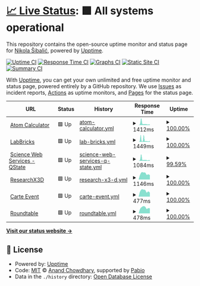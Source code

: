# [📈 Live Status](https://nikolasibalic.github.io/status): <!--live status--> **🟩 All systems operational**

This repository contains the open-source uptime monitor and status page for [Nikola Šibalić](https://nikolasibalic.github.io), powered by [Upptime](https://github.com/upptime/upptime).

[![Uptime CI](https://github.com/nikolasibalic/status/workflows/Uptime%20CI/badge.svg)](https://github.com/nikolasibalic/status/actions?query=workflow%3A%22Uptime+CI%22)
[![Response Time CI](https://github.com/nikolasibalic/status/workflows/Response%20Time%20CI/badge.svg)](https://github.com/nikolasibalic/status/actions?query=workflow%3A%22Response+Time+CI%22)
[![Graphs CI](https://github.com/nikolasibalic/status/workflows/Graphs%20CI/badge.svg)](https://github.com/nikolasibalic/status/actions?query=workflow%3A%22Graphs+CI%22)
[![Static Site CI](https://github.com/nikolasibalic/status/workflows/Static%20Site%20CI/badge.svg)](https://github.com/nikolasibalic/status/actions?query=workflow%3A%22Static+Site+CI%22)
[![Summary CI](https://github.com/nikolasibalic/status/workflows/Summary%20CI/badge.svg)](https://github.com/nikolasibalic/status/actions?query=workflow%3A%22Summary+CI%22)

With [Upptime](https://upptime.js.org), you can get your own unlimited and free uptime monitor and status page, powered entirely by a GitHub repository. We use [Issues](https://github.com/nikolasibalic/status/issues) as incident reports, [Actions](https://github.com/nikolasibalic/status/actions) as uptime monitors, and [Pages](https://nikolasibalic.github.io/status) for the status page.

<!--start: status pages-->
<!-- This summary is generated by Upptime (https://github.com/upptime/upptime) -->
<!-- Do not edit this manually, your changes will be overwritten -->
<!-- prettier-ignore -->
| URL | Status | History | Response Time | Uptime |
| --- | ------ | ------- | ------------- | ------ |
| <img alt="" src="https://icons.duckduckgo.com/ip3/atomcalc.org.ico" height="13"> [Atom Calculator](https://atomcalc.org) | 🟩 Up | [atom-calculator.yml](https://github.com/nikolasibalic/status/commits/HEAD/history/atom-calculator.yml) | <details><summary><img alt="Response time graph" src="./graphs/atom-calculator/response-time-week.png" height="20"> 1412ms</summary><br><a href="https://nikolasibalic.github.io/status/history/atom-calculator"><img alt="Response time 851" src="https://img.shields.io/endpoint?url=https%3A%2F%2Fraw.githubusercontent.com%2Fnikolasibalic%2Fstatus%2FHEAD%2Fapi%2Fatom-calculator%2Fresponse-time.json"></a><br><a href="https://nikolasibalic.github.io/status/history/atom-calculator"><img alt="24-hour response time 912" src="https://img.shields.io/endpoint?url=https%3A%2F%2Fraw.githubusercontent.com%2Fnikolasibalic%2Fstatus%2FHEAD%2Fapi%2Fatom-calculator%2Fresponse-time-day.json"></a><br><a href="https://nikolasibalic.github.io/status/history/atom-calculator"><img alt="7-day response time 1412" src="https://img.shields.io/endpoint?url=https%3A%2F%2Fraw.githubusercontent.com%2Fnikolasibalic%2Fstatus%2FHEAD%2Fapi%2Fatom-calculator%2Fresponse-time-week.json"></a><br><a href="https://nikolasibalic.github.io/status/history/atom-calculator"><img alt="30-day response time 949" src="https://img.shields.io/endpoint?url=https%3A%2F%2Fraw.githubusercontent.com%2Fnikolasibalic%2Fstatus%2FHEAD%2Fapi%2Fatom-calculator%2Fresponse-time-month.json"></a><br><a href="https://nikolasibalic.github.io/status/history/atom-calculator"><img alt="1-year response time 851" src="https://img.shields.io/endpoint?url=https%3A%2F%2Fraw.githubusercontent.com%2Fnikolasibalic%2Fstatus%2FHEAD%2Fapi%2Fatom-calculator%2Fresponse-time-year.json"></a></details> | <details><summary><a href="https://nikolasibalic.github.io/status/history/atom-calculator">100.00%</a></summary><a href="https://nikolasibalic.github.io/status/history/atom-calculator"><img alt="All-time uptime 98.51%" src="https://img.shields.io/endpoint?url=https%3A%2F%2Fraw.githubusercontent.com%2Fnikolasibalic%2Fstatus%2FHEAD%2Fapi%2Fatom-calculator%2Fuptime.json"></a><br><a href="https://nikolasibalic.github.io/status/history/atom-calculator"><img alt="24-hour uptime 100.00%" src="https://img.shields.io/endpoint?url=https%3A%2F%2Fraw.githubusercontent.com%2Fnikolasibalic%2Fstatus%2FHEAD%2Fapi%2Fatom-calculator%2Fuptime-day.json"></a><br><a href="https://nikolasibalic.github.io/status/history/atom-calculator"><img alt="7-day uptime 100.00%" src="https://img.shields.io/endpoint?url=https%3A%2F%2Fraw.githubusercontent.com%2Fnikolasibalic%2Fstatus%2FHEAD%2Fapi%2Fatom-calculator%2Fuptime-week.json"></a><br><a href="https://nikolasibalic.github.io/status/history/atom-calculator"><img alt="30-day uptime 100.00%" src="https://img.shields.io/endpoint?url=https%3A%2F%2Fraw.githubusercontent.com%2Fnikolasibalic%2Fstatus%2FHEAD%2Fapi%2Fatom-calculator%2Fuptime-month.json"></a><br><a href="https://nikolasibalic.github.io/status/history/atom-calculator"><img alt="1-year uptime 98.51%" src="https://img.shields.io/endpoint?url=https%3A%2F%2Fraw.githubusercontent.com%2Fnikolasibalic%2Fstatus%2FHEAD%2Fapi%2Fatom-calculator%2Fuptime-year.json"></a></details>
| <img alt="" src="https://icons.duckduckgo.com/ip3/labbricks.com.ico" height="13"> [LabBricks](https://labbricks.com) | 🟩 Up | [lab-bricks.yml](https://github.com/nikolasibalic/status/commits/HEAD/history/lab-bricks.yml) | <details><summary><img alt="Response time graph" src="./graphs/lab-bricks/response-time-week.png" height="20"> 1449ms</summary><br><a href="https://nikolasibalic.github.io/status/history/lab-bricks"><img alt="Response time 546" src="https://img.shields.io/endpoint?url=https%3A%2F%2Fraw.githubusercontent.com%2Fnikolasibalic%2Fstatus%2FHEAD%2Fapi%2Flab-bricks%2Fresponse-time.json"></a><br><a href="https://nikolasibalic.github.io/status/history/lab-bricks"><img alt="24-hour response time 582" src="https://img.shields.io/endpoint?url=https%3A%2F%2Fraw.githubusercontent.com%2Fnikolasibalic%2Fstatus%2FHEAD%2Fapi%2Flab-bricks%2Fresponse-time-day.json"></a><br><a href="https://nikolasibalic.github.io/status/history/lab-bricks"><img alt="7-day response time 1449" src="https://img.shields.io/endpoint?url=https%3A%2F%2Fraw.githubusercontent.com%2Fnikolasibalic%2Fstatus%2FHEAD%2Fapi%2Flab-bricks%2Fresponse-time-week.json"></a><br><a href="https://nikolasibalic.github.io/status/history/lab-bricks"><img alt="30-day response time 760" src="https://img.shields.io/endpoint?url=https%3A%2F%2Fraw.githubusercontent.com%2Fnikolasibalic%2Fstatus%2FHEAD%2Fapi%2Flab-bricks%2Fresponse-time-month.json"></a><br><a href="https://nikolasibalic.github.io/status/history/lab-bricks"><img alt="1-year response time 546" src="https://img.shields.io/endpoint?url=https%3A%2F%2Fraw.githubusercontent.com%2Fnikolasibalic%2Fstatus%2FHEAD%2Fapi%2Flab-bricks%2Fresponse-time-year.json"></a></details> | <details><summary><a href="https://nikolasibalic.github.io/status/history/lab-bricks">100.00%</a></summary><a href="https://nikolasibalic.github.io/status/history/lab-bricks"><img alt="All-time uptime 99.13%" src="https://img.shields.io/endpoint?url=https%3A%2F%2Fraw.githubusercontent.com%2Fnikolasibalic%2Fstatus%2FHEAD%2Fapi%2Flab-bricks%2Fuptime.json"></a><br><a href="https://nikolasibalic.github.io/status/history/lab-bricks"><img alt="24-hour uptime 100.00%" src="https://img.shields.io/endpoint?url=https%3A%2F%2Fraw.githubusercontent.com%2Fnikolasibalic%2Fstatus%2FHEAD%2Fapi%2Flab-bricks%2Fuptime-day.json"></a><br><a href="https://nikolasibalic.github.io/status/history/lab-bricks"><img alt="7-day uptime 100.00%" src="https://img.shields.io/endpoint?url=https%3A%2F%2Fraw.githubusercontent.com%2Fnikolasibalic%2Fstatus%2FHEAD%2Fapi%2Flab-bricks%2Fuptime-week.json"></a><br><a href="https://nikolasibalic.github.io/status/history/lab-bricks"><img alt="30-day uptime 99.44%" src="https://img.shields.io/endpoint?url=https%3A%2F%2Fraw.githubusercontent.com%2Fnikolasibalic%2Fstatus%2FHEAD%2Fapi%2Flab-bricks%2Fuptime-month.json"></a><br><a href="https://nikolasibalic.github.io/status/history/lab-bricks"><img alt="1-year uptime 99.13%" src="https://img.shields.io/endpoint?url=https%3A%2F%2Fraw.githubusercontent.com%2Fnikolasibalic%2Fstatus%2FHEAD%2Fapi%2Flab-bricks%2Fuptime-year.json"></a></details>
| <img alt="" src="https://icons.duckduckgo.com/ip3/sws.labbricks.com.ico" height="13"> [Science Web Services - QState](https://sws.labbricks.com/qstate/) | 🟩 Up | [science-web-services-q-state.yml](https://github.com/nikolasibalic/status/commits/HEAD/history/science-web-services-q-state.yml) | <details><summary><img alt="Response time graph" src="./graphs/science-web-services-q-state/response-time-week.png" height="20"> 1084ms</summary><br><a href="https://nikolasibalic.github.io/status/history/science-web-services-q-state"><img alt="Response time 836" src="https://img.shields.io/endpoint?url=https%3A%2F%2Fraw.githubusercontent.com%2Fnikolasibalic%2Fstatus%2FHEAD%2Fapi%2Fscience-web-services-q-state%2Fresponse-time.json"></a><br><a href="https://nikolasibalic.github.io/status/history/science-web-services-q-state"><img alt="24-hour response time 673" src="https://img.shields.io/endpoint?url=https%3A%2F%2Fraw.githubusercontent.com%2Fnikolasibalic%2Fstatus%2FHEAD%2Fapi%2Fscience-web-services-q-state%2Fresponse-time-day.json"></a><br><a href="https://nikolasibalic.github.io/status/history/science-web-services-q-state"><img alt="7-day response time 1084" src="https://img.shields.io/endpoint?url=https%3A%2F%2Fraw.githubusercontent.com%2Fnikolasibalic%2Fstatus%2FHEAD%2Fapi%2Fscience-web-services-q-state%2Fresponse-time-week.json"></a><br><a href="https://nikolasibalic.github.io/status/history/science-web-services-q-state"><img alt="30-day response time 773" src="https://img.shields.io/endpoint?url=https%3A%2F%2Fraw.githubusercontent.com%2Fnikolasibalic%2Fstatus%2FHEAD%2Fapi%2Fscience-web-services-q-state%2Fresponse-time-month.json"></a><br><a href="https://nikolasibalic.github.io/status/history/science-web-services-q-state"><img alt="1-year response time 836" src="https://img.shields.io/endpoint?url=https%3A%2F%2Fraw.githubusercontent.com%2Fnikolasibalic%2Fstatus%2FHEAD%2Fapi%2Fscience-web-services-q-state%2Fresponse-time-year.json"></a></details> | <details><summary><a href="https://nikolasibalic.github.io/status/history/science-web-services-q-state">99.59%</a></summary><a href="https://nikolasibalic.github.io/status/history/science-web-services-q-state"><img alt="All-time uptime 98.50%" src="https://img.shields.io/endpoint?url=https%3A%2F%2Fraw.githubusercontent.com%2Fnikolasibalic%2Fstatus%2FHEAD%2Fapi%2Fscience-web-services-q-state%2Fuptime.json"></a><br><a href="https://nikolasibalic.github.io/status/history/science-web-services-q-state"><img alt="24-hour uptime 100.00%" src="https://img.shields.io/endpoint?url=https%3A%2F%2Fraw.githubusercontent.com%2Fnikolasibalic%2Fstatus%2FHEAD%2Fapi%2Fscience-web-services-q-state%2Fuptime-day.json"></a><br><a href="https://nikolasibalic.github.io/status/history/science-web-services-q-state"><img alt="7-day uptime 99.59%" src="https://img.shields.io/endpoint?url=https%3A%2F%2Fraw.githubusercontent.com%2Fnikolasibalic%2Fstatus%2FHEAD%2Fapi%2Fscience-web-services-q-state%2Fuptime-week.json"></a><br><a href="https://nikolasibalic.github.io/status/history/science-web-services-q-state"><img alt="30-day uptime 99.30%" src="https://img.shields.io/endpoint?url=https%3A%2F%2Fraw.githubusercontent.com%2Fnikolasibalic%2Fstatus%2FHEAD%2Fapi%2Fscience-web-services-q-state%2Fuptime-month.json"></a><br><a href="https://nikolasibalic.github.io/status/history/science-web-services-q-state"><img alt="1-year uptime 98.50%" src="https://img.shields.io/endpoint?url=https%3A%2F%2Fraw.githubusercontent.com%2Fnikolasibalic%2Fstatus%2FHEAD%2Fapi%2Fscience-web-services-q-state%2Fuptime-year.json"></a></details>
| <img alt="" src="https://icons.duckduckgo.com/ip3/researchx3d.com.ico" height="13"> [ResearchX3D](https://researchx3d.com) | 🟩 Up | [research-x3-d.yml](https://github.com/nikolasibalic/status/commits/HEAD/history/research-x3-d.yml) | <details><summary><img alt="Response time graph" src="./graphs/research-x3-d/response-time-week.png" height="20"> 1146ms</summary><br><a href="https://nikolasibalic.github.io/status/history/research-x3-d"><img alt="Response time 1003" src="https://img.shields.io/endpoint?url=https%3A%2F%2Fraw.githubusercontent.com%2Fnikolasibalic%2Fstatus%2FHEAD%2Fapi%2Fresearch-x3-d%2Fresponse-time.json"></a><br><a href="https://nikolasibalic.github.io/status/history/research-x3-d"><img alt="24-hour response time 1426" src="https://img.shields.io/endpoint?url=https%3A%2F%2Fraw.githubusercontent.com%2Fnikolasibalic%2Fstatus%2FHEAD%2Fapi%2Fresearch-x3-d%2Fresponse-time-day.json"></a><br><a href="https://nikolasibalic.github.io/status/history/research-x3-d"><img alt="7-day response time 1146" src="https://img.shields.io/endpoint?url=https%3A%2F%2Fraw.githubusercontent.com%2Fnikolasibalic%2Fstatus%2FHEAD%2Fapi%2Fresearch-x3-d%2Fresponse-time-week.json"></a><br><a href="https://nikolasibalic.github.io/status/history/research-x3-d"><img alt="30-day response time 990" src="https://img.shields.io/endpoint?url=https%3A%2F%2Fraw.githubusercontent.com%2Fnikolasibalic%2Fstatus%2FHEAD%2Fapi%2Fresearch-x3-d%2Fresponse-time-month.json"></a><br><a href="https://nikolasibalic.github.io/status/history/research-x3-d"><img alt="1-year response time 1003" src="https://img.shields.io/endpoint?url=https%3A%2F%2Fraw.githubusercontent.com%2Fnikolasibalic%2Fstatus%2FHEAD%2Fapi%2Fresearch-x3-d%2Fresponse-time-year.json"></a></details> | <details><summary><a href="https://nikolasibalic.github.io/status/history/research-x3-d">100.00%</a></summary><a href="https://nikolasibalic.github.io/status/history/research-x3-d"><img alt="All-time uptime 99.31%" src="https://img.shields.io/endpoint?url=https%3A%2F%2Fraw.githubusercontent.com%2Fnikolasibalic%2Fstatus%2FHEAD%2Fapi%2Fresearch-x3-d%2Fuptime.json"></a><br><a href="https://nikolasibalic.github.io/status/history/research-x3-d"><img alt="24-hour uptime 100.00%" src="https://img.shields.io/endpoint?url=https%3A%2F%2Fraw.githubusercontent.com%2Fnikolasibalic%2Fstatus%2FHEAD%2Fapi%2Fresearch-x3-d%2Fuptime-day.json"></a><br><a href="https://nikolasibalic.github.io/status/history/research-x3-d"><img alt="7-day uptime 100.00%" src="https://img.shields.io/endpoint?url=https%3A%2F%2Fraw.githubusercontent.com%2Fnikolasibalic%2Fstatus%2FHEAD%2Fapi%2Fresearch-x3-d%2Fuptime-week.json"></a><br><a href="https://nikolasibalic.github.io/status/history/research-x3-d"><img alt="30-day uptime 100.00%" src="https://img.shields.io/endpoint?url=https%3A%2F%2Fraw.githubusercontent.com%2Fnikolasibalic%2Fstatus%2FHEAD%2Fapi%2Fresearch-x3-d%2Fuptime-month.json"></a><br><a href="https://nikolasibalic.github.io/status/history/research-x3-d"><img alt="1-year uptime 99.31%" src="https://img.shields.io/endpoint?url=https%3A%2F%2Fraw.githubusercontent.com%2Fnikolasibalic%2Fstatus%2FHEAD%2Fapi%2Fresearch-x3-d%2Fuptime-year.json"></a></details>
| <img alt="" src="https://icons.duckduckgo.com/ip3/www.carteevent.com.ico" height="13"> [Carte Event](https://www.carteevent.com/) | 🟩 Up | [carte-event.yml](https://github.com/nikolasibalic/status/commits/HEAD/history/carte-event.yml) | <details><summary><img alt="Response time graph" src="./graphs/carte-event/response-time-week.png" height="20"> 477ms</summary><br><a href="https://nikolasibalic.github.io/status/history/carte-event"><img alt="Response time 422" src="https://img.shields.io/endpoint?url=https%3A%2F%2Fraw.githubusercontent.com%2Fnikolasibalic%2Fstatus%2FHEAD%2Fapi%2Fcarte-event%2Fresponse-time.json"></a><br><a href="https://nikolasibalic.github.io/status/history/carte-event"><img alt="24-hour response time 624" src="https://img.shields.io/endpoint?url=https%3A%2F%2Fraw.githubusercontent.com%2Fnikolasibalic%2Fstatus%2FHEAD%2Fapi%2Fcarte-event%2Fresponse-time-day.json"></a><br><a href="https://nikolasibalic.github.io/status/history/carte-event"><img alt="7-day response time 477" src="https://img.shields.io/endpoint?url=https%3A%2F%2Fraw.githubusercontent.com%2Fnikolasibalic%2Fstatus%2FHEAD%2Fapi%2Fcarte-event%2Fresponse-time-week.json"></a><br><a href="https://nikolasibalic.github.io/status/history/carte-event"><img alt="30-day response time 458" src="https://img.shields.io/endpoint?url=https%3A%2F%2Fraw.githubusercontent.com%2Fnikolasibalic%2Fstatus%2FHEAD%2Fapi%2Fcarte-event%2Fresponse-time-month.json"></a><br><a href="https://nikolasibalic.github.io/status/history/carte-event"><img alt="1-year response time 422" src="https://img.shields.io/endpoint?url=https%3A%2F%2Fraw.githubusercontent.com%2Fnikolasibalic%2Fstatus%2FHEAD%2Fapi%2Fcarte-event%2Fresponse-time-year.json"></a></details> | <details><summary><a href="https://nikolasibalic.github.io/status/history/carte-event">100.00%</a></summary><a href="https://nikolasibalic.github.io/status/history/carte-event"><img alt="All-time uptime 100.00%" src="https://img.shields.io/endpoint?url=https%3A%2F%2Fraw.githubusercontent.com%2Fnikolasibalic%2Fstatus%2FHEAD%2Fapi%2Fcarte-event%2Fuptime.json"></a><br><a href="https://nikolasibalic.github.io/status/history/carte-event"><img alt="24-hour uptime 100.00%" src="https://img.shields.io/endpoint?url=https%3A%2F%2Fraw.githubusercontent.com%2Fnikolasibalic%2Fstatus%2FHEAD%2Fapi%2Fcarte-event%2Fuptime-day.json"></a><br><a href="https://nikolasibalic.github.io/status/history/carte-event"><img alt="7-day uptime 100.00%" src="https://img.shields.io/endpoint?url=https%3A%2F%2Fraw.githubusercontent.com%2Fnikolasibalic%2Fstatus%2FHEAD%2Fapi%2Fcarte-event%2Fuptime-week.json"></a><br><a href="https://nikolasibalic.github.io/status/history/carte-event"><img alt="30-day uptime 100.00%" src="https://img.shields.io/endpoint?url=https%3A%2F%2Fraw.githubusercontent.com%2Fnikolasibalic%2Fstatus%2FHEAD%2Fapi%2Fcarte-event%2Fuptime-month.json"></a><br><a href="https://nikolasibalic.github.io/status/history/carte-event"><img alt="1-year uptime 100.00%" src="https://img.shields.io/endpoint?url=https%3A%2F%2Fraw.githubusercontent.com%2Fnikolasibalic%2Fstatus%2FHEAD%2Fapi%2Fcarte-event%2Fuptime-year.json"></a></details>
| <img alt="" src="https://icons.duckduckgo.com/ip3/roundtable.researchx3d.com.ico" height="13"> [Roundtable](https://roundtable.researchx3d.com/) | 🟩 Up | [roundtable.yml](https://github.com/nikolasibalic/status/commits/HEAD/history/roundtable.yml) | <details><summary><img alt="Response time graph" src="./graphs/roundtable/response-time-week.png" height="20"> 478ms</summary><br><a href="https://nikolasibalic.github.io/status/history/roundtable"><img alt="Response time 425" src="https://img.shields.io/endpoint?url=https%3A%2F%2Fraw.githubusercontent.com%2Fnikolasibalic%2Fstatus%2FHEAD%2Fapi%2Froundtable%2Fresponse-time.json"></a><br><a href="https://nikolasibalic.github.io/status/history/roundtable"><img alt="24-hour response time 564" src="https://img.shields.io/endpoint?url=https%3A%2F%2Fraw.githubusercontent.com%2Fnikolasibalic%2Fstatus%2FHEAD%2Fapi%2Froundtable%2Fresponse-time-day.json"></a><br><a href="https://nikolasibalic.github.io/status/history/roundtable"><img alt="7-day response time 478" src="https://img.shields.io/endpoint?url=https%3A%2F%2Fraw.githubusercontent.com%2Fnikolasibalic%2Fstatus%2FHEAD%2Fapi%2Froundtable%2Fresponse-time-week.json"></a><br><a href="https://nikolasibalic.github.io/status/history/roundtable"><img alt="30-day response time 458" src="https://img.shields.io/endpoint?url=https%3A%2F%2Fraw.githubusercontent.com%2Fnikolasibalic%2Fstatus%2FHEAD%2Fapi%2Froundtable%2Fresponse-time-month.json"></a><br><a href="https://nikolasibalic.github.io/status/history/roundtable"><img alt="1-year response time 425" src="https://img.shields.io/endpoint?url=https%3A%2F%2Fraw.githubusercontent.com%2Fnikolasibalic%2Fstatus%2FHEAD%2Fapi%2Froundtable%2Fresponse-time-year.json"></a></details> | <details><summary><a href="https://nikolasibalic.github.io/status/history/roundtable">100.00%</a></summary><a href="https://nikolasibalic.github.io/status/history/roundtable"><img alt="All-time uptime 99.34%" src="https://img.shields.io/endpoint?url=https%3A%2F%2Fraw.githubusercontent.com%2Fnikolasibalic%2Fstatus%2FHEAD%2Fapi%2Froundtable%2Fuptime.json"></a><br><a href="https://nikolasibalic.github.io/status/history/roundtable"><img alt="24-hour uptime 100.00%" src="https://img.shields.io/endpoint?url=https%3A%2F%2Fraw.githubusercontent.com%2Fnikolasibalic%2Fstatus%2FHEAD%2Fapi%2Froundtable%2Fuptime-day.json"></a><br><a href="https://nikolasibalic.github.io/status/history/roundtable"><img alt="7-day uptime 100.00%" src="https://img.shields.io/endpoint?url=https%3A%2F%2Fraw.githubusercontent.com%2Fnikolasibalic%2Fstatus%2FHEAD%2Fapi%2Froundtable%2Fuptime-week.json"></a><br><a href="https://nikolasibalic.github.io/status/history/roundtable"><img alt="30-day uptime 100.00%" src="https://img.shields.io/endpoint?url=https%3A%2F%2Fraw.githubusercontent.com%2Fnikolasibalic%2Fstatus%2FHEAD%2Fapi%2Froundtable%2Fuptime-month.json"></a><br><a href="https://nikolasibalic.github.io/status/history/roundtable"><img alt="1-year uptime 99.34%" src="https://img.shields.io/endpoint?url=https%3A%2F%2Fraw.githubusercontent.com%2Fnikolasibalic%2Fstatus%2FHEAD%2Fapi%2Froundtable%2Fuptime-year.json"></a></details>

<!--end: status pages-->

[**Visit our status website →**](https://nikolasibalic.github.io/status)

## 📄 License

- Powered by: [Upptime](https://github.com/upptime/upptime)
- Code: [MIT](./LICENSE) © [Anand Chowdhary](https://anandchowdhary.com), supported by [Pabio](https://pabio.com)
- Data in the `./history` directory: [Open Database License](https://opendatacommons.org/licenses/odbl/1-0/)

